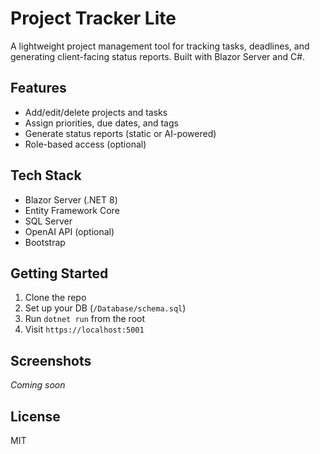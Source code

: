 # Project Tracker Lite

A lightweight project management tool for tracking tasks, deadlines, and generating client-facing status reports. Built with Blazor Server and C#.

## Features
- Add/edit/delete projects and tasks
- Assign priorities, due dates, and tags
- Generate status reports (static or AI-powered)
- Role-based access (optional)

## Tech Stack
- Blazor Server (.NET 8)
- Entity Framework Core
- SQL Server
- OpenAI API (optional)
- Bootstrap

## Getting Started
1. Clone the repo
2. Set up your DB (`/Database/schema.sql`)
3. Run `dotnet run` from the root
4. Visit `https://localhost:5001`

## Screenshots
*Coming soon*

## License
MIT

